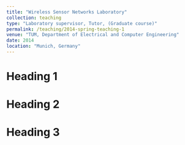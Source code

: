 ```yaml
---
title: "Wireless Sensor Networks Laboratory"
collection: teaching
type: "Laboratory supervisor, Tutor, (Graduate course)"
permalink: /teaching/2014-spring-teaching-1
venue: "TUM, Department of Electrical and Computer Engineering"
date: 2014
location: "Munich, Germany"
---
```


Heading 1
======

Heading 2
======

Heading 3
======
